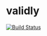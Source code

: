 # validly
[![Build Status](https://travis-ci.org/larcki/validly.svg?branch=master)](https://travis-ci.org/larcki/validly)
